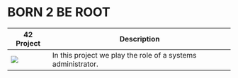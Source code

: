 # BORN 2 BE ROOT
| 42 Project| Description |
| ----------- | ----------- |
| <a href=""> <img src="https://github.com/0bvim/42-project-badges/blob/main/badges/born2berootm.png?raw=true" /></a> | In this project we play the role of a systems administrator. |




